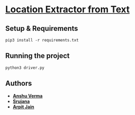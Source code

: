# [Location Extractor from Text](https://sites.google.com/view/data-science-project/home) 

## Setup & Requirements

```shell
pip3 install -r requirements.txt
```

## Running the project

```shell
python3 driver.py
```

## Authors

* **[Anshu Verma](https://github.com/anshuv99)**
* **[Srujana](https://github.com/SrujanaN)**
* **[Arpit Jain](https://github.com/calvincodes)**